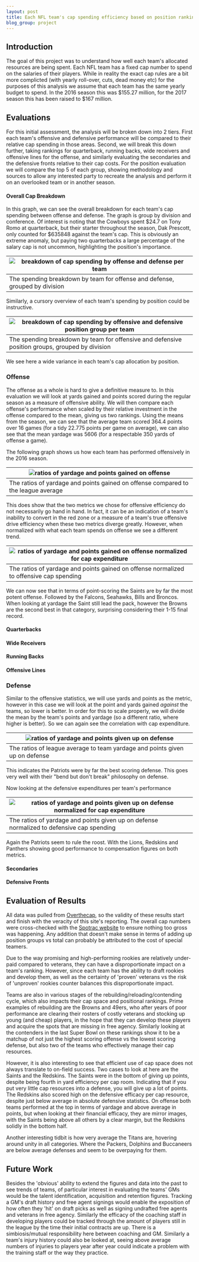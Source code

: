 ```yaml
---
layout: post
title: Each NFL team's cap spending efficiency based on position ranking
blog_group: project
---
```


## Introduction

The goal of this project was to understand how well each team's allocated resources are being spent. Each NFL team has a fixed cap number to spend on the salaries of their players. While in reality the exact cap rules are a bit more complicted (with yearly roll-over, cuts, dead money etc) for the purposes of this analysis we assume that each team has the same yearly budget to spend. In the 2016 season this was $155.27 million, for the 2017 season this has been raised to $167 million.  

## Evaluations

For this initial assessment, the analysis will be broken down into 2 tiers. First each team's offensive and defensive performance will be compared to their relative cap spending in those areas. Second, we will break this down further, taking rankings for quarterback, running backs, wide receivers and offensive lines for the offense, and similarly evaluating the secondaries and the defensive fronts relative to their cap costs. For the position evaluation we will compare the top 5 of each group, showing methodology and sources to allow any interested party to recreate the analysis and perform it on an overlooked team or in another season.

#### Overall Cap Breakdown

In this graph, we can see the overall breakdown for each team's cap spending between offense and defense. The graph is group by division and conference. Of interest is noting that the Cowboys spent $24.7 on Tony Romo at quarterback, but their starter throughout the season, Dak Prescott, only counted for $635848 against the team's cap. This is obviously an extreme anomaly, but paying two quarterbacks a large percentage of the salary cap is not uncommon, highlighting the position's importance.

|![breakdown of cap spending by offense and defense per team]({{site.url}}/images/nfl/offense_defense_breakdown2016.png)|
|---|
|The spending breakdown by team for offense and defense, grouped by division|

Similarly, a cursory overview of each team's spending by position could be instructive.

|![breakdown of cap spending by offensive and defensive position group per team]({{site.url}}/images/nfl/cap_breakdown2016.png)|
|---|
|The spending breakdown by team for offensive and defensive position groups, grouped by division|

We see here a wide variance in each team's cap allocation by position. 

### Offense
The offense as a whole is hard to give a definitive measure to. In this evaluation we will look at yards gained and points scored during the regular season as a measure of offensive ability. We will then compare each offense's performance when scaled by their relative investment in the offense compared to the mean, giving us two rankings. Using the means from the season, we can see that the average team scored 364.4 points over 16 games (for a tidy 22.775 points per game on average), we can also see that the mean yardage was 5606 (for a respectable 350 yards of offense a game).

The following graph shows us how each team has performed offensively in the 2016 season.

|![ratios of yardage and points gained on offense]({{site.url}}/images/nfl/offensive_performance_ratio2016.png)|
|---|
|The ratios of yardage and points gained on offense compared to the league average|

This does show that the two metrics we chose for offensive efficiency do not necessarily go hand in hand. In fact, it can be an indication of a team's inability to convert in the red zone or a measure of a team's true offensive drive efficiency when these two metrics diverge greatly. However, when normalized with what each team spends on offense we see a different trend.

|![ratios of yardage and points gained on offense normalized for cap expenditure]({{site.url}}/images/nfl/offensive_efficiency2016.png)|
|---|
|The ratios of yardage and points gained on offense normalized to offensive cap spending|

We can now see that in terms of point-scoring the Saints are by far the most potent offense. Followed by the Falcons, Seahawks, Bills and Broncos. When looking at yardage the Saint still lead the pack, however the Browns are the second best in that category, surprising considering their 1-15 final record. 

#### Quarterbacks

#### Wide Receivers

#### Running Backs
 
#### Offensive Lines


### Defense
Similar to the offensive statistics, we will use yards and points as the metric, however in this case we will look at the point and yards gained *against* the teams, so lower is better. In order for this to scale properly, we will divide the mean by the team's points and yardage (so a different ratio, where higher is better). So we can again see the correlation with cap expenditure.

|![ratios of yardage and points given up on defense]({{site.url}}/images/nfl/defensive_performance_ratio2016.png)|
|---|
|The ratios of league average to team yardage and points given up on defense|

This indicates the Patriots were by far the best scoring defense. This goes very well with their "bend but don't break" philosophy on defense. 

Now looking at the defensive expenditures per team's performance

|![ratios of yardage and points given up on defense normalized for cap expenditure]({{site.url}}/images/nfl/defensive_efficiency2016.png)|
|---|
|The ratios of yardage and points given up on defense normalized to defensive cap spending|

Again the Patriots seem to rule the roost. With the Lions, Redskins and Panthers showing good performance to compensation figures on both metrics. 

#### Secondaries

#### Defensive Fronts

## Evaluation of Results

All data was pulled from [Overthecap](http://www.overthecap.com), so the validity of these results start and finish with the veracity of this site's reporting. The overall cap numbers were cross-checked with the [Spotrac website](http://www.spotrac.com/nfl/cap/2016/) to ensure nothing too gross was happening. Any addition that doesn't make sense in terms of adding up position groups vs total can probably be attributed to the cost of special teamers. 

Due to the way promising and high-performing rookies are relatively under-paid compared to veterans, they can have a disproportionate impact on a team's ranking. However, since each team has the ability to draft rookies and develop them, as well as the certainty of 'proven' veterans vs the risk of 'unproven' rookies counter balances this disproportionate impact.

Teams are also in various stages of the rebuilding/reloading/contending cycle, which also impacts their cap space and positional rankings. Prime examples of rebuilding are the Browns and 49ers, who after years of poor performance are clearing their rosters of costly veterans and stocking up young (and cheap) players, in the hope that they can develop these players and acquire the spots that are missing in free agency. Similarly looking at the contenders in the last Super Bowl on these rankings show it to be a matchup of not just the highest scoring offense vs the lowest scoring defense, but also two of the teams who effectively manage their cap resources.

However, it is also interesting to see that efficient use of cap space does not always translate to on-field success. Two cases to look at here are the Saints and the Redskins. The Saints were in the bottom of giving up points, despite being fourth in yard efficiency per cap room. Indicating that if you put very little cap resources into a defense, you will give up a lot of points. The Redskins also scored high on the defensive efficacy per cap resource, despite just below average in absolute defensive statistics. On offense both teams performed at the top in terms of yardage and above average in points, but when looking at their financial efficacy, they are mirror images, with the Saints being above all others by a clear margin, but the Redskins solidly in the bottom half.

Another interesting tidbit is how very average the Titans are, hovering around unity in all categories. Where the Packers, Dolphins and Buccaneers are below average defenses and seem to be overpaying for them.

## Future Work

Besides the 'obvious' ability to extend the figures and data into the past to see trends of teams, of particular interest in evaluating the teams' GMs would be the talent identification, acquisition and retention figures. Tracking a GM's draft history and free agent signings would enable the exposition of how often they 'hit' on draft picks as well as signing undrafted free agents and veterans in free agency. Similarly the efficacy of the coaching staff in developing players could be tracked through the amount of players still in the league by the time their initial contracts are up. There is a simbiosis/mutual responsibility here between coaching and GM. Similarly a team's injury history could also be looked at, seeing above average numbers of injuries to players year after year could indicate a problem with the training staff or the way they practice. 